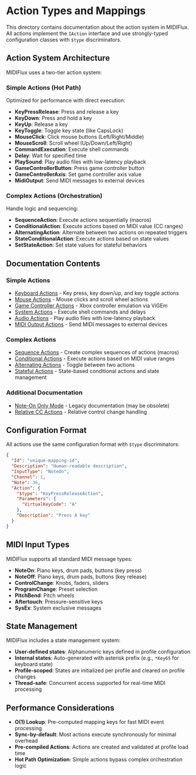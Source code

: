 # Action Types and Mappings

This directory contains documentation about the action system in MIDIFlux. All actions implement the `IAction` interface and use strongly-typed configuration classes with `$type` discriminators.

## Action System Architecture

MIDIFlux uses a two-tier action system:

### Simple Actions (Hot Path)
Optimized for performance with direct execution:
- **KeyPressRelease**: Press and release a key
- **KeyDown**: Press and hold a key
- **KeyUp**: Release a key
- **KeyToggle**: Toggle key state (like CapsLock)
- **MouseClick**: Click mouse buttons (Left/Right/Middle)
- **MouseScroll**: Scroll wheel (Up/Down/Left/Right)
- **CommandExecution**: Execute shell commands
- **Delay**: Wait for specified time
- **PlaySound**: Play audio files with low-latency playback
- **GameControllerButton**: Press game controller button
- **GameControllerAxis**: Set game controller axis value
- **MidiOutput**: Send MIDI messages to external devices

### Complex Actions (Orchestration)
Handle logic and sequencing:
- **SequenceAction**: Execute actions sequentially (macros)
- **ConditionalAction**: Execute actions based on MIDI value (CC ranges)
- **AlternatingAction**: Alternate between two actions on repeated triggers
- **StateConditionalAction**: Execute actions based on state values
- **SetStateAction**: Set state values for stateful behaviors

## Documentation Contents

### Simple Actions
- [Keyboard Actions](KeyboardMapping.md) - Key press, key down/up, and key toggle actions
- [Mouse Actions](MouseActions.md) - Mouse clicks and scroll wheel actions
- [Game Controller Actions](GameControllerActions.md) - Xbox controller emulation via ViGEm
- [System Actions](CommandExecution.md) - Execute shell commands and delays
- [Audio Actions](PlaySound.md) - Play audio files with low-latency playback
- [MIDI Output Actions](MidiOutput.md) - Send MIDI messages to external devices

### Complex Actions
- [Sequence Actions](MacroActions.md) - Create complex sequences of actions (macros)
- [Conditional Actions](CCRangeMapping.md) - Execute actions based on MIDI value ranges
- [Alternating Actions](ToggleKeyMapping.md) - Toggle between two actions
- [Stateful Actions](StatefulActions.md) - State-based conditional actions and state management

### Additional Documentation
- [Note-On Only Mode](NoteOnOnly.md) - Legacy documentation (may be obsolete)
- [Relative CC Actions](RelativeCCActions.md) - Relative control change handling

## Configuration Format

All actions use the same configuration format with `$type` discriminators:

```json
{
  "Id": "unique-mapping-id",
  "Description": "Human-readable description",
  "InputType": "NoteOn",
  "Channel": 1,
  "Note": 36,
  "Action": {
    "$type": "KeyPressReleaseAction",
    "Parameters": {
      "VirtualKeyCode": "A"
    },
    "Description": "Press A key"
  }
}
```

## MIDI Input Types

MIDIFlux supports all standard MIDI message types:

- **NoteOn**: Piano keys, drum pads, buttons (key press)
- **NoteOff**: Piano keys, drum pads, buttons (key release)
- **ControlChange**: Knobs, faders, sliders
- **ProgramChange**: Preset selection
- **PitchBend**: Pitch wheels
- **Aftertouch**: Pressure-sensitive keys
- **SysEx**: System exclusive messages

## State Management

MIDIFlux includes a state management system:

- **User-defined states**: Alphanumeric keys defined in profile configuration
- **Internal states**: Auto-generated with asterisk prefix (e.g., `*Key65` for keyboard state)
- **Profile-scoped**: States are initialized per profile and cleared on profile changes
- **Thread-safe**: Concurrent access supported for real-time MIDI processing

## Performance Considerations

- **O(1) Lookup**: Pre-computed mapping keys for fast MIDI event processing
- **Sync-by-default**: Most actions execute synchronously for minimal overhead
- **Pre-compiled Actions**: Actions are created and validated at profile load time
- **Hot Path Optimization**: Simple actions bypass complex orchestration logic

